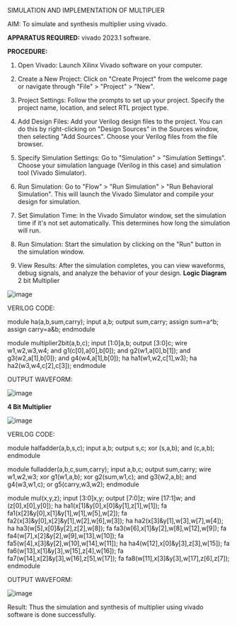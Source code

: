 SIMULATION AND IMPLEMENTATION OF MULTIPLIER 

AIM:
 To simulate and synthesis multiplier using vivado.

**APPARATUS REQUIRED:**
vivado 2023.1 software.

**PROCEDURE:**

1. Open Vivado: Launch Xilinx Vivado software on your computer.

2. Create a New Project: Click on "Create Project" from the welcome page or navigate through "File" > "Project" > "New".

3. Project Settings: Follow the prompts to set up your project. Specify the project name, location, and select RTL project type.

4. Add Design Files: Add your Verilog design files to the project. You can do this by right-clicking on "Design Sources" in the Sources window, then selecting "Add Sources". Choose your Verilog files from the file browser.

5. Specify Simulation Settings: Go to "Simulation" > "Simulation Settings". Choose your simulation language (Verilog in this case) and simulation tool (Vivado Simulator).

6. Run Simulation: Go to "Flow" > "Run Simulation" > "Run Behavioral Simulation". This will launch the Vivado Simulator and compile your design for simulation.

7. Set Simulation Time: In the Vivado Simulator window, set the simulation time if it's not set automatically. This determines how long the simulation will run.

8. Run Simulation: Start the simulation by clicking on the "Run" button in the simulation window.

9. View Results: After the simulation completes, you can view waveforms, debug signals, and analyze the behavior of your design.
**Logic Diagram**
2 bit Multiplier

![image](https://github.com/navaneethans/VLSI-LAB-EXP-3/assets/6987778/7713750f-65e6-41c0-8082-5005eac4031c)

VERILOG CODE:

module ha(a,b,sum,carry);
input a,b;
output sum,carry;
assign sum=a^b;
assign carry=a&b;
endmodule

module multiplier2bit(a,b,c);
input [1:0]a,b;
output [3:0]c;
wire w1,w2,w3,w4;
and g1(c[0],a[0],b[0]);
and g2(w1,a[0],b[1]);
and g3(w2,a[1],b[0]);
and g4(w4,a[1],b[0]);
ha ha1(w1,w2,c[1],w3);
ha ha2(w3,w4,c[2],c[3]);
endmodule


OUTPUT WAVEFORM:

![image](https://github.com/Siva1309/VLSI-LAB-EXP-3/assets/166374356/5c829840-1928-4ae4-bffe-178e06862e84)


**4 Bit Multiplier**

![image](https://github.com/navaneethans/VLSI-LAB-EXP-3/assets/6987778/d95215dd-8cf1-4e08-93cc-96adfdd7fbdc)

VERILOG CODE:

module halfadder(a,b,s,c);
input a,b;
output s,c;
xor (s,a,b);
and (c,a,b);
endmodule

module fulladder(a,b,c,sum,carry);
input a,b,c;
output sum,carry;
wire w1,w2,w3;
xor g1(w1,a,b);
xor g2(sum,w1,c);
and g3(w2,a,b);
and g4(w3,w1,c);
or g5(carry,w3,w2);
endmodule

module mul(x,y,z);
input [3:0]x,y;
output [7:0]z;
wire [17:1]w;
and (z[0],x[0],y[0]);
ha ha1(x[1]&y[0],x[0]&y[1],z[1],w[1]);
fa fa1(x[2]&y[0],x[1]&y[1],w[1],w[5],w[2]);
fa fa2(x[3]&y[0],x[2]&y[1],w[2],w[6],w[3]);
ha ha2(x[3]&y[1],w[3],w[7],w[4]);
ha ha3(w[5],x[0]&y[2],z[2],w[8]);
fa fa3(w[6],x[1]&y[2],w[8],w[12],w[9]);
fa fa4(w[7],x[2]&y[2],w[9],w[13],w[10]);
fa fa5(w[4],x[3]&y[2],w[10],w[14],w[11]);
ha ha4(w[12],x[0]&y[3],z[3],w[15]);
fa fa6(w[13],x[1]&y[3],w[15],z[4],w[16]);
fa fa7(w[14],x[2]&y[3],w[16],z[5],w[17]);
fa fa8(w[11],x[3]&y[3],w[17],z[6],z[7]);
endmodule


OUTPUT WAVEFORM:

![image](https://github.com/Siva1309/VLSI-LAB-EXP-3/assets/166374356/7b863561-2e09-486d-bb38-cbf062e9d5c9)

Result: 
  Thus the simulation and synthesis of multiplier using vivado software is done successfully.




